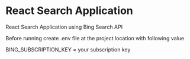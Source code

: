 # React Search Application

React Search Application using Bing Search API

Before running create .env file at the project location with following value

BING_SUBSCRIPTION_KEY = your subscription key
